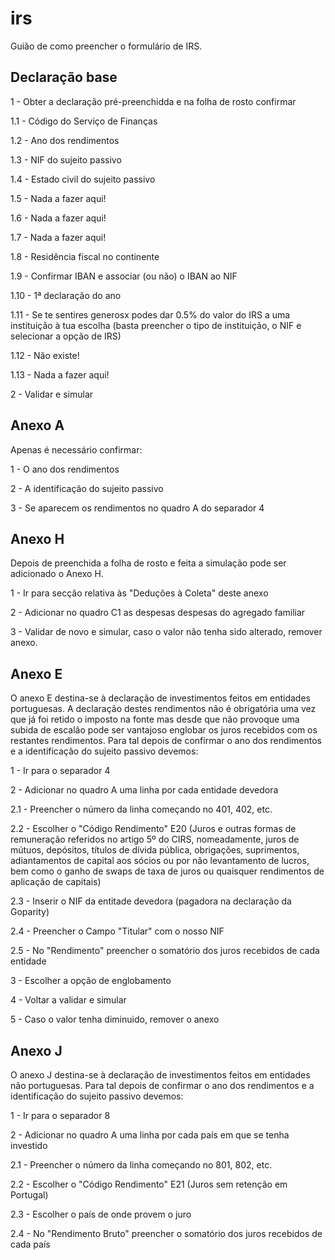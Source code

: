 # irs

Guião de como preencher o formulário de IRS.

## Declaração base
1 - Obter a declaração pré-preenchidda e na folha de rosto confirmar

1.1 - Código do Serviço de Finanças

1.2 - Ano dos rendimentos

1.3 - NIF do sujeito passivo

1.4 - Estado civil do sujeito passivo

1.5 - Nada a fazer aqui!

1.6 - Nada a fazer aqui!

1.7 - Nada a fazer aqui!

1.8 - Residência fiscal no continente

1.9 - Confirmar IBAN e associar (ou não) o IBAN ao NIF

1.10 - 1ª declaração do ano

1.11 - Se te sentires generosx podes dar 0.5% do valor do IRS a uma instituição à tua escolha (basta preencher o tipo de instituição, o NIF e selecionar a opção de IRS)

1.12 - Não existe!

1.13 - Nada a fazer aqui!

2 - Validar e simular

## Anexo A
Apenas é necessário confirmar:

1 - O ano dos rendimentos

2 - A identificação do sujeito passivo

3 - Se aparecem os rendimentos no quadro A do separador 4

## Anexo H
Depois de preenchida a folha de rosto e feita a simulação pode ser adicionado o Anexo H.

1 - Ir para secção relativa às "Deduções à Coleta" deste anexo

2 - Adicionar no quadro C1 as despesas despesas do agregado familiar

3 - Validar de novo e simular, caso o valor não tenha sido alterado, remover anexo.

## Anexo E
O anexo E destina-se à declaração de investimentos feitos em entidades portuguesas. A declaração destes rendimentos não é obrigatória uma vez que já foi retido o imposto na fonte mas desde que não provoque uma subida de escalão pode ser vantajoso englobar os juros recebidos com os restantes rendimentos. Para tal depois de confirmar o ano dos rendimentos e a identificação do sujeito passivo devemos:

1 - Ir para o separador 4

2 - Adicionar no quadro A uma linha por cada entidade devedora

2.1 - Preencher o número da linha começando no 401, 402, etc.

2.2 - Escolher o "Código Rendimento" E20 (Juros e outras formas de remuneração referidos no artigo 5º do CIRS, nomeadamente, juros de mútuos, depósitos, títulos de dívida pública, obrigações, suprimentos, adiantamentos de capital aos sócios ou por não levantamento de lucros, bem como o ganho de swaps de taxa de juros ou quaisquer rendimentos de aplicação de capitais)

2.3 - Inserir o NIF da entitade devedora (pagadora na declaração da Goparity)

2.4 - Preencher o Campo "Titular" com o nosso NIF

2.5 - No "Rendimento" preencher o somatório dos juros recebidos de cada entidade

3 - Escolher a opção de englobamento

4 - Voltar a validar e simular

5 - Caso o valor tenha diminuido, remover o anexo

## Anexo J
O anexo J destina-se à declaração de investimentos feitos em entidades não portuguesas. Para tal depois de confirmar o ano dos rendimentos e a identificação do sujeito passivo devemos:

1 - Ir para o separador 8

2 - Adicionar no quadro A uma linha por cada país em que se tenha investido

2.1 - Preencher o número da linha começando no 801, 802, etc.

2.2 - Escolher o "Código Rendimento" E21 (Juros sem retenção em Portugal)

2.3 - Escolher o país de onde provem o juro

2.4 - No "Rendimento Bruto" preencher o somatório dos juros recebidos de cada país
